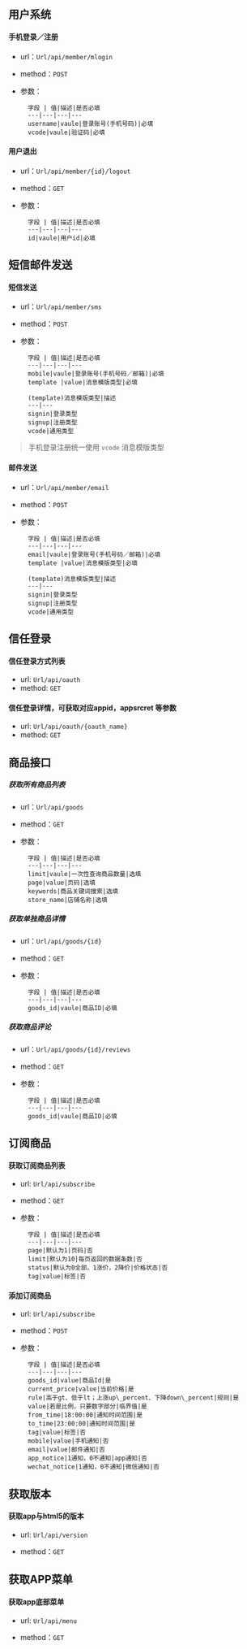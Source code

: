 ## 用户系统
#### 手机登录／注册

- url：`Url/api/member/mlogin`

- method：`POST`

- 参数：

		字段 | 值|描述|是否必填
		---|---|---|---
		username|vaule|登录账号(手机号码)|必填
		vcode|vaule|验证码|必填
		
		
#### 用户退出

- url：`Url/api/member/{id}/logout`

- method：`GET`

- 参数：

		字段 | 值|描述|是否必填
		---|---|---|---
		id|vaule|用户id|必填	
		
## 短信邮件发送

#### 短信发送	

- url：`Url/api/member/sms`

- method：`POST`

- 参数：

		字段 | 值|描述|是否必填
		---|---|---|---
		mobile|vaule|登录账号(手机号码／邮箱)|必填
		template |value|消息模版类型|必填
		
		(template)消息模版类型|描述
		---|---
		signin|登录类型
		signup|注册类型
		vcode|通用类型
> 手机登录注册统一使用 `vcode` 消息模版类型

#### 邮件发送	

- url：`Url/api/member/email`

- method：`POST`

- 参数：

		字段 | 值|描述|是否必填
		---|---|---|---
		email|vaule|登录账号(手机号码／邮箱)|必填
		template |value|消息模版类型|必填
		
		(template)消息模版类型|描述
		---|---
		signin|登录类型
		signup|注册类型
		vcode|通用类型
	
    
## 信任登录
#### 信任登录方式列表

- url: `Url/api/oauth`
- method: `GET`

#### 信任登录详情，可获取对应appid，appsrcret 等参数
- url: `Url/api/oauth/{oauth_name}`
- method: `GET`

## 商品接口

##### 获取所有商品列表

- url：`Url/api/goods`

- method：`GET`

- 参数：

		字段 | 值|描述|是否必填
		---|---|---|---
		limit|vaule|一次性查询商品数量|选填
		page|value|页码|选填
		keywords|商品关键词搜索|选填
		store_name|店铺名称|选填
		
		
		
##### 获取单独商品详情

- url：`Url/api/goods/{id}`

- method：`GET`

- 参数：

		字段 | 值|描述|是否必填
		---|---|---|---
		goods_id|vaule|商品ID|必填
		
			
		
##### 获取商品评论

- url：`Url/api/goods/{id}/reviews`

- method：`GET`

- 参数：

		字段 | 值|描述|是否必填
		---|---|---|---
		goods_id|vaule|商品ID|必填
		

## 订阅商品

#### 获取订阅商品列表

- url: `Url/api/subscribe`

- method：`GET`

- 参数：

		字段 | 值|描述|是否必填
		---|---|---|---
		page|默认为1|页码|否
        limit|默认为10|每页返回的数据条数|否
        status|默认为0全部，1涨价，2降价|价格状态|否
        tag|value|标签|否

#### 添加订阅商品

- url: `Url/api/subscribe`

- method：`POST`

- 参数：

		字段 | 值|描述|是否必填
		---|---|---|---
        goods_id|value|商品Id|是
        current_price|value|当前价格|是
        rule|高于gt、低于lt；上涨up\_percent、下降down\_percent|规则|是
        value|若是比例，只要数字部分|临界值|是
        from_time|18:00:00|通知时间范围|是
        to_time|23:00:00|通知时间范围|是
        tag|value|标签|否
        mobile|value|手机通知|否
        email|value|邮件通知|否
        app_notice|1通知，0不通知|app通知|否
        wechat_notice|1通知，0不通知|微信通知|否

## 获取版本

#### 获取app与html5的版本

- url: `Url/api/version`

- method：`GET`

## 获取APP菜单

#### 获取app底部菜单

- url: `Url/api/menu`

- method：`GET`
